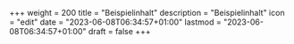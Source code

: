 +++
weight = 200
title = "Beispielinhalt"
description = "Beispielinhalt"
icon = "edit"
date = "2023-06-08T06:34:57+01:00"
lastmod = "2023-06-08T06:34:57+01:00"
draft = false
+++
